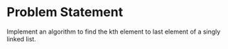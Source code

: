 # Problem Statement

Implement an algorithm to find the kth element to last element of a singly linked list.